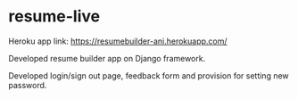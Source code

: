 # resume-live
Heroku app link: https://resumebuilder-ani.herokuapp.com/


Developed resume builder app on Django framework.

Developed login/sign out page, feedback form and provision for setting new password.
